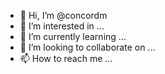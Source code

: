 - 👋 Hi, I’m @concordm
- 👀 I’m interested in ...
- 🌱 I’m currently learning ...
- 💞️ I’m looking to collaborate on ...
- 📫 How to reach me ...

<!---
concordm/concordm is a ✨ special ✨ repository because its `README.md` (this file) appears on your GitHub profile.
You can click the Preview link to take a look at your changes.
--->
